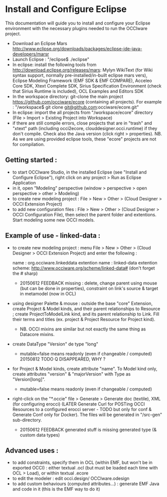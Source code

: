 Install and Configure Eclipse
=============================
This documentation will guide you to install and configure your Eclipse environment with the necessary plugins needed to run the OCCIware project.

* Download an Eclipse Mars http://www.eclipse.org/downloads/packages/eclipse-ide-java-developers/marsr
* Launch Eclipse : "/eclipse$ ./eclipse"
* In eclipse: install the following tools from http://download.eclipse.org/releases/mars: Mylyn WikiText (for Wiki syntax support, normally pre-installed/in-built eclipse mars vers), Eclipse Modeling Framework (EMF SDK & EMF COMPARE), Acceleo Core SDK, Xtext Complete SDK, Sirius Specification Environment (check that Sirius Runtime is included), OCL Examples and Editors SDK
* In the workspace directory: git-clone the main project https://github.com/occiware/ecore (containing all projects). For example : "/workspace$ git clone git@github.com:occiware/ecore.git"
* In eclipse: import the all projects from "/workspace/ecore" directory (File > Import > Existing Project into Workspace)
* if there are still compile errors, close projects that are in "trash" and "xtext" path (including occi2ecore, clouddesigner.occi.runtime) if they don't compile. Check also the Java version (click right > properties).
NB. As we are using provided eclipse tools, these "ecore" projects are not for compilation.

Getting started :
-----------------
* to start OCCIware Studio, in the installed Eclipse (see "Install and Configure Eclipse"), right click on any project > Run as Eclipse Application
* in it, open "Modeling" perspective (window > perspective > open perspective > other > Modeling)
* to create new modeling project : File > New > Other > (Cloud Designer > OCCI Extension Project)
* to add new configuration files : File > New > Other > (Cloud Designer > OCCI Configuration File), then select the parent folder and extentions. Start modeling some new OCCI models.


Example of use - linked-data :
------------------------------
* to create new modeling project : menu File > New > Other > (Cloud Designer > OCCI Extension Project) and enter the following :

    name : org.occiware.linkeddata
    extention name : linked-data
    extention scheme: http://www.occiware.org/scheme/linked-data# (don't forget the # sharp)

   * 20150612 FEEDBACK missing : delete, change parent using mouse (but can be done in properties), constraint on link's source & target in metamodel (now in OCL)

* using designer Palette & mouse : outside the base "core" Extension, create Project & Model kinds, and their parent relationships to Resource ; create ProjectToModelLink kind, and its parent relationship to Link. Fill their terms and titles (ex. project & Project Resource for Project kind).
   * NB. OCCI mixins are similar but not exactly the same thing as Datacore mixins.
* create DataType "Version" de type "long"
   * mutable=false means readonly (even if changeable / computed) 20150812 TODO Q DISAPPEARED, WHY ?
* for Project & Model kinds, create attribute "name". To Model kind only, create attributes "version" & "majorVersion" with Type as "Version[long]".
   * mutable=false means readonly (even if changeable / computed)
* right-click on the "*.occie" file > Generate > Generate doc (textile), XML (for configuring erocci) (LATER Generate Curl for POSTing OCCI Resources to a configured erocci server - TODO but only for conf & Generate Conf only for Docker). The files will be generated in "/src-gen" sub-directory.
   * 20150612 FEEDBACK generated stuff is missing generated type (& custom data types)

Advanced uses :
---------------
* to add constraints, specify them in OCL (within EMF, but won't be in exported OCCI) : either textual .ocl (but must be loaded each time with OCL > Load), or within textual .ecore
* to edit the modeler : edit occi.design/ OCCIware.odesign
* to add custom behaviours (computed attributes...) : generate EMF Java and code in it (this is the EMF way to do it)


